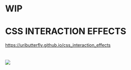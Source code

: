 # WIP
# CSS INTERACTION EFFECTS
<a href="https://uributterfly.github.io/css_interaction_effects">https://uributterfly.github.io/css_interaction_effects</a>

#

<img src="./img/demonstration.gif">